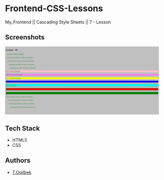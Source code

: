 # Frontend-CSS-Lessons
My_Frontend || Cascading Style Sheets || 7 - Lesson

## Screenshots

![Lesson - 7](./img/img.jpg)

## Tech Stack

- HTML5
- CSS

## Authors

- [T.Oqilbek](https://www.github.com/tolqinov-o)
